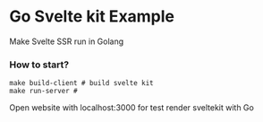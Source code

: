 # Go Svelte kit Example

Make Svelte SSR run in Golang

### How to start?

```
make build-client # build svelte kit
make run-server #
```

Open website with localhost:3000 for test render sveltekit with Go